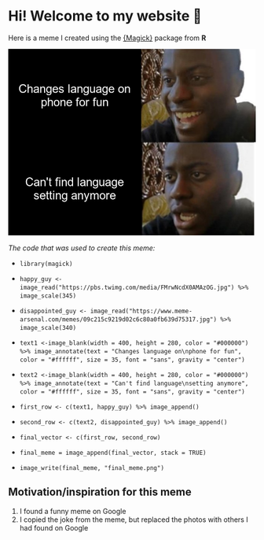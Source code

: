 # Hi! Welcome to my website 🥳

Here is a meme I created using the [{Magick}](https://cran.r-project.org/web/packages/magick/vignettes/intro.html) package from **R**

![](meme.png)

*The code that was used to create this meme:*

* `library(magick)`

* `happy_guy <- image_read("https://pbs.twimg.com/media/FMrwNcdX0AMAzOG.jpg") %>%
  image_scale(345)`
  
* `disappointed_guy <- image_read("https://www.meme-arsenal.com/memes/09c215c9219d02c6c80a0fb639d75317.jpg") %>%
  image_scale(340)`

* `text1 <-image_blank(width = 400, height = 280, color = "#000000") %>%
  image_annotate(text = "Changes language on\nphone for fun", color = "#ffffff", size = 35, font = "sans", gravity = "center")`

* `text2 <-image_blank(width = 400, height = 280, color = "#000000") %>%
  image_annotate(text = "Can't find language\nsetting anymore", color = "#ffffff", size = 35, font = "sans", gravity = "center")`

* `first_row <- c(text1, happy_guy) %>%
  image_append()`

* `second_row <- c(text2, disappointed_guy) %>%
  image_append()`

* `final_vector <- c(first_row, second_row)`

* `final_meme = image_append(final_vector, stack = TRUE)`

* `image_write(final_meme, "final_meme.png")`

## Motivation/inspiration for this meme

1. I found a funny meme on Google
2. I copied the joke from the meme, but replaced the photos with others I had found on Google
